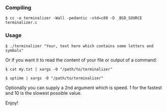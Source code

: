 ### Compiling
`$ cc -o terminalizer -Wall -pedantic -std=c89 -D _BSD_SOURCE terminalizer.c`

### Usage
`$ ./terminalizer "Your, text here which contains some letters and symbols"`

Or if you want it to read the content of your file or output of a command:

`$ cat my.txt | xargs -0 "/path/to/terminalizer"`

`$ uptime | xargs -0 "/path/to/terminalizer"`

Optionally you can supply a 2nd argument which is speed.
 1 for the fastest and 10 is the slowest possible value.

Enjoy!
